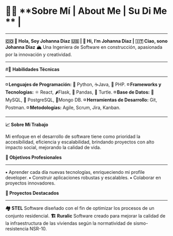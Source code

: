 # 👩‍💻 **Sobre Mí | About Me | Su Di Me ** |
______________________________________________________________________________________________________________
**🇨🇴 👋 Hola, Soy Johanna Diaz 🇺🇸 | 👋 Hi, I’m Johanna Diaz  | 🇮🇹 Ciao, sono Johanna Diaz**
**🏔️** Una Ingeniera de Software en construcción, apasionada por la innovación y creatividad.
______________________________________________________________________________________________________________ 

#🚀 **Habilidades Técnicas**
______________________________________________________________________________________________________________
**◽ Lenguajes de Programación:** 🐍 Python, ☕Java, 🐘 PHP.
**◽ Frameworks y Tecnologías:** ⚛️ React, 🌶️Flask, 🐼 Pandas, 🐢 Turtle.
**◽ Base de Datos:** 🐬 MySQL, 🐘 PostgreSQL, 🍃Mongo DB. 
**◽ Herramientas de Desarrollo:** Git, Postman.
**◽ Metodologías:** Agile, Scrum, Jira, Kanban.
_____________________________________________________________________________________________________________
**📈 Sobre Mi Trabajo**

Mi enfoque en el desarrollo de software tiene como prioridad la accesibilidad, eficiencia y escalabilidad, 
brindando proyectos con alto impacto social, mejorando la calidad de vida.

**🎯 Objetivos Profesionales**
____________________________________________________________________________________________________________
**▪️** Aprender cada día nuevas tecnologías, enriqueciendo mi profile developer.
**▪️** Construir aplicaciones robustas y escalables.
**▪️** Colaborar en proyectos innovadores.

**📌 Proyectos Destacados**
___________________________________________________________________________________________________________
**🏘️ STEL** Software diseñado con el fin de optimizar los procesos de un conjunto residencial.
**🏗️ Ruralic** Software creado para mejorar la calidad de la infraestructura de las viviendas según la
normatividad de sismo-resistencia NSR-10.


<!---
JohannaDiazDev/JohannaDiazDev is a ✨ special ✨ repository because its `README.md` (this file) appears on your GitHub profile.
You can click the Preview link to take a look at your changes.
--->
